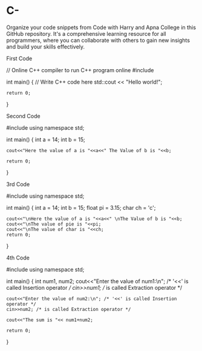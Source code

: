 # C-
Organize your code snippets from Code with Harry and Apna College in this GitHub repository. It's a comprehensive learning resource for all programmers, where you can collaborate with others to gain new insights and build your skills effectively.

First Code 

// Online C++ compiler to run C++ program online
#include <iostream>

int main() {
    // Write C++ code here
    std::cout << "Hello world!";

    return 0;
}
  
  
Second Code 
    
#include<iostream>
using namespace std;

int main()
{
    int a = 14;
    int b = 15;
    
    cout<<"Here the value of a is "<<a<<" The Value of b is "<<b;
    
    return 0;
}    

    
3rd Code

#include<iostream>
using namespace std;

int main()
{
    int a = 14;
    int b = 15;
    float pi = 3.15;
    char ch = 'c';
    
    cout<<"\nHere the value of a is "<<a<<" \nThe Value of b is "<<b;
    cout<<"\nThe value of pie is "<<pi;
    cout<<"\nThe value of char is "<<ch;
    return 0;
}    

4th Code

#include<iostream>
using namespace std;

int main()
{
    int num1, num2;
    cout<<"Enter the value of num1:\n"; /* '<<' is called Insertion operator */
    cin>>num1; /* is called Extraction operator */
    
    cout<<"Enter the value of num2:\n"; /* '<<' is called Insertion operator */
    cin>>num2; /* is called Extraction operator */
    
    cout<<"The sum is "<< num1+num2;
    
    return 0;
}    
